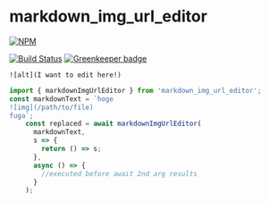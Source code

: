 # markdown_img_url_editor

[![NPM](https://nodei.co/npm/markdown_img_url_editor.png)](https://nodei.co/npm/markdown_img_url_editor/)

[![Build Status](https://travis-ci.org/yumetodo/markdown_img_url_editor.svg?branch=master)](https://travis-ci.org/yumetodo/markdown_img_url_editor) [![Greenkeeper badge](https://badges.greenkeeper.io/yumetodo/markdown_img_url_editor.svg)](https://greenkeeper.io/)

`![alt](I want to edit here!)`

```typescript
import { markdownImgUrlEditor } from 'markdown_img_url_editor';
const markdownText = `hoge
![img](/path/to/file)
fuga`;
    const replaced = await markdownImgUrlEditor(
      markdownText,
      s => {
        return () => s;
      },
      async () => {
        //executed before await 2nd arg results
      }
    );
```
